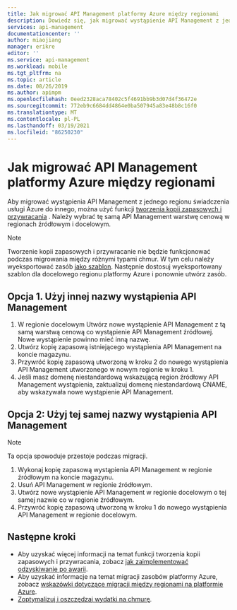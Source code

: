 ```yaml
---
title: Jak migrować API Management platformy Azure między regionami
description: Dowiedz się, jak migrować wystąpienie API Management z jednego regionu do innego.
services: api-management
documentationcenter: ''
author: miaojiang
manager: erikre
editor: ''
ms.service: api-management
ms.workload: mobile
ms.tgt_pltfrm: na
ms.topic: article
ms.date: 08/26/2019
ms.author: apimpm
ms.openlocfilehash: 0eed2328aca78402c5f4691bb9b3d07d4f36472e
ms.sourcegitcommit: 772eb9c6684dd4864e0ba507945a83e48b8c16f0
ms.translationtype: MT
ms.contentlocale: pl-PL
ms.lasthandoff: 03/19/2021
ms.locfileid: "86250230"
---
```

# <a name="how-to-migrate-azure-api-management-across-regions"></a>Jak migrować API Management platformy Azure między regionami
Aby migrować wystąpienia API Management z jednego regionu świadczenia usługi Azure do innego, można użyć funkcji [tworzenia kopii zapasowych i przywracania](api-management-howto-disaster-recovery-backup-restore.md) . Należy wybrać tę samą API Management warstwę cenową w regionach źródłowym i docelowym. 

> [!NOTE]
> Tworzenie kopii zapasowych i przywracanie nie będzie funkcjonować podczas migrowania między różnymi typami chmur. W tym celu należy wyeksportować zasób [jako szablon](../azure-resource-manager/management/manage-resource-groups-portal.md#export-resource-groups-to-templates). Następnie dostosuj wyeksportowany szablon dla docelowego regionu platformy Azure i ponownie utwórz zasób. 

## <a name="option-1-use-a-different-api-management-instance-name"></a>Opcja 1. Użyj innej nazwy wystąpienia API Management

1. W regionie docelowym Utwórz nowe wystąpienie API Management z tą samą warstwą cenową co wystąpienie API Management źródłowej. Nowe wystąpienie powinno mieć inną nazwę. 
1. Utwórz kopię zapasową istniejącego wystąpienia API Management na koncie magazynu.
1. Przywróć kopię zapasową utworzoną w kroku 2 do nowego wystąpienia API Management utworzonego w nowym regionie w kroku 1.
1. Jeśli masz domenę niestandardową wskazującą region źródłowy API Management wystąpienia, zaktualizuj domenę niestandardową CNAME, aby wskazywała nowe wystąpienie API Management. 


## <a name="option-2-use-the-same-api-management-instance-name"></a>Opcja 2: Użyj tej samej nazwy wystąpienia API Management

> [!NOTE]
> Ta opcja spowoduje przestoje podczas migracji.

1. Wykonaj kopię zapasową wystąpienia API Management w regionie źródłowym na koncie magazynu.
1. Usuń API Management w regionie źródłowym. 
1. Utwórz nowe wystąpienie API Management w regionie docelowym o tej samej nazwie co w regionie źródłowym.
1. Przywróć kopię zapasową utworzoną w kroku 1 do nowego wystąpienia API Management w regionie docelowym.  


## <a name="next-steps"></a><a name="next-steps"> </a>Następne kroki
* Aby uzyskać więcej informacji na temat funkcji tworzenia kopii zapasowych i przywracania, zobacz [jak zaimplementować odzyskiwanie po awarii](api-management-howto-disaster-recovery-backup-restore.md).
* Aby uzyskać informacje na temat migracji zasobów platformy Azure, zobacz [wskazówki dotyczące migracji między regionami na platformie Azure](https://github.com/Azure/Azure-Migration-Guidance).
* [Zoptymalizuj i oszczędzaj wydatki na chmurę](../cost-management-billing/costs/quick-acm-cost-analysis.md?WT.mc_id=costmanagementcontent_docsacmhorizontal_-inproduct-learn).
